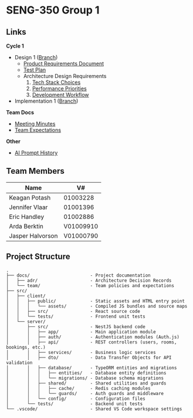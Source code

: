 # SENG-350 Group 1

## Links

**Cycle 1**
- Design 1 ([Branch](https://gitlab.csc.uvic.ca/courses/2025091/SENG350_COSI/teams/group_1_proj/-/tree/cycle-1/design))
    - [Product Requirements Document](docs/product-requirements-document.md)
    - [Test Plan](docs/test-plan.md)
    - Architecture Design Requirements
        1. [Tech Stack Choices](docs/adr/adr-1-tech-stack-choices.md)
        2. [Performance Priorities](docs/adr/adr-2-performance-priorities.md)
        2. [Development Workflow](docs/adr/adr-3-development-workflow.md)
- Implementation 1 ([Branch](https://gitlab.csc.uvic.ca/courses/2025091/SENG350_COSI/teams/group_1_proj/-/tree/cycle-1/implement))

**Team Docs**
- [Meeting Minutes](docs/minutes.md)
- [Team Expectations](docs/team/team-expectations.md)

**Other**
- [AI Prompt History](docs/prompts.md) 

## Team Members

| Name             | V#        |
| ---------------- | --------- |
| Keagan Potash    | 01003228  |
| Jennifer Vlaar   | 01001396  |
| Eric Handley     | 01002886  |
| Arda Berktin     | V01009910 |
| Jasper Halvorson | V01000790 |

## Project Structure

```
.
├── docs/                       - Project documentation
│   ├── adr/                    - Architecture Decision Records
│   └── team/                   - Team policies and expectations
├── src/                        
│   ├── client/                 
│   │   ├── public/             - Static assets and HTML entry point
│   │   │   └── assets/         - Compiled JS bundles and source maps
│   │   ├── src/                - React source code
│   │   └── tests/              - Frontend unit tests
│   └── server/                 
│       ├── src/                - NestJS backend code
│       │   ├── app/            - Main application module
│       │   ├── auth/           - Authentication modules (Auth.js)
│       │   ├── api/            - REST controllers (users, rooms, bookings, etc.)
│       │   ├── services/       - Business logic services  
│       │   ├── dto/            - Data Transfer Objects for API validation
│       │   ├── database/       - TypeORM entities and migrations
│       │   │   ├── entities/   - Database entity definitions
│       │   │   └── migrations/ - Database schema migrations
│       │   ├── shared/         - Shared utilities and guards
│       │   │   ├── cache/      - Redis caching modules
│       │   │   └── guards/     - Auth guards and middleware
│       │   └── config/         - Configuration files
│       └── tests/              - Backend unit tests
└── .vscode/                    - Shared VS Code workspace settings
```